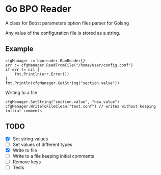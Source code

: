 # Go BPO Reader
A class for Boost parameters option files parser for Golang

Any value of the configuration file is stored as a string.

## Example
```
cfgManager := bporeader.BpoReader{}
err := cfgManager.ReadFromFile("/home/user/config.conf")
if err != nil {
    fmt.Println(err.Error())
}
fmt.Println(cfgManager.GetString("section.value"))
```

Writing to a file
```
cfgManager.SetString("section.value", "new_value")
cfgManager.WriteToFileClean("test.conf") // writes without keeping initial comments
```

## TODO
- [x] Set string values
- [ ] Set values of different types
- [x] Write to file
- [ ] Write to a file keeping initial comments
- [ ] Remove keys
- [ ] Tests